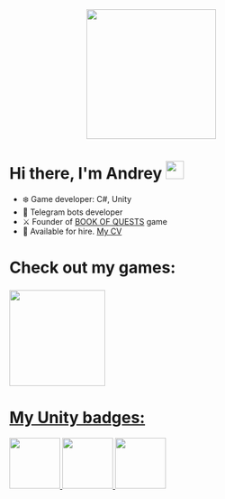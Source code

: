 <div align="center">
  <img src="https://media0.giphy.com/media/hiJ9ypGI5tIKdwKoK2/giphy.gif?cid=ecf05e478j2hjeu5h82t25tn5awni6g997rn5fyusl5vk90k&ep=v1_stickers_search&rid=giphy.gif&ct=s" width="230" />
</div>
<h1 align="left">Hi there, I'm Andrey 
<img src="https://github.com/blackcater/blackcater/raw/main/images/Hi.gif" height="32" width="32"/></h1>
<ul>
 <li>❄️ Game developer: C#, Unity</li>
 <li>🤖 Telegram bots developer</li>
 <li>⚔️ Founder of <a href="https://t.me/book_of_quests_bot">BOOK OF QUESTS</a> game</li>
 <li>🎯 Available for hire. <a href="https://github.com/thelightone/thelightone/blob/main/10.23%20CV%20Nesterov.pdf">My CV</a></li>
</ul>

<h1 align="left">Check out my games:
</h1>
<h3 align="left">
  <a href=https://play.unity.com/u/ANesterov>
    <img src="https://pixelartmaker-data-78746291193.nyc3.digitaloceanspaces.com/image/503924d3945d80e.png" width="170"/></h3>
<h1 align="left">My Unity badges: 
</h1>
<div id="badges" align="left">
    <a href="https://www.credly.com/earner/earned/badge/0d96454c-161a-4507-a99a-7d7e1520390d">
    <img src="https://images.credly.com/size/680x680/images/2ebece18-451f-4f69-868a-9b5edac57567/image.png" width="90"/>
  </a>
   <a href="https://www.credly.com/earner/earned/badge/0d96454c-161a-4507-a99a-7d7e1520390d">
    <img src="https://images.credly.com/size/680x680/images/24c48b7e-6c7b-4763-91e7-379565ba4e42/image.png" width="90"/>
  </a>
  <a href="https://www.credly.com/earner/earned/badge/0d96454c-161a-4507-a99a-7d7e1520390d">
    <img src="https://images.credly.com/size/680x680/images/03d1c2f6-6182-49bd-b5af-2ef6d28b5383/image.png" width="90"/>
  </a>
</div>
